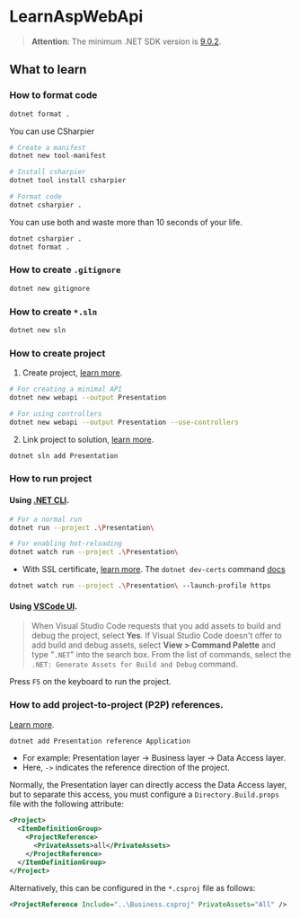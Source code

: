 # LearnAspWebApi
> **Attention**: The minimum .NET SDK version is [9.0.2](https://dotnet.microsoft.com/en-us/download/dotnet/9.0).

## What to learn
### How to format code
```bash
dotnet format .
```

You can use CSharpier
```bash
# Create a manifest
dotnet new tool-manifest

# Install csharpier
dotnet tool install csharpier

# Format code
dotnet csharpier .
```

You can use both and waste more than 10 seconds of your life.
```bash
dotnet csharpier .
dotnet format .
```

### How to create `.gitignore`
```bash
dotnet new gitignore
```

### How to create `*.sln`
```bash
dotnet new sln
```

### How to create project
1. Create project, [learn more](https://learn.microsoft.com/en-us/dotnet/core/tools/dotnet-new).
```bash
# For creating a minimal API
dotnet new webapi --output Presentation

# For using controllers
dotnet new webapi --output Presentation --use-controllers
```

2. Link project to solution, [learn more](https://learn.microsoft.com/en-us/dotnet/core/tools/dotnet-sln).
```bash
dotnet sln add Presentation
```

### How to run project
#### Using [.NET CLI](https://learn.microsoft.com/en-us/dotnet/core/tools/dotnet-run).
```bash
# For a normal run
dotnet run --project .\Presentation\

# For enabling hot-reloading
dotnet watch run --project .\Presentation\
```

- With SSL certificate, [learn more](https://learn.microsoft.com/en-us/aspnet/core/tutorials/first-web-api?tabs=visual-studio-code#run-the-project). The `dotnet dev-certs` command [docs](https://learn.microsoft.com/en-us/dotnet/core/tools/dotnet-dev-certs)
```bash
dotnet watch run --project .\Presentation\ --launch-profile https
```

#### Using [VSCode UI](https://learn.microsoft.com/en-us/aspnet/core/tutorials/first-web-api?tabs=visual-studio-code#create-a-web-api-project).
> When Visual Studio Code requests that you add assets to build and debug the project, select **Yes**. If Visual Studio Code doesn't offer to add build and debug assets, select **View > Command Palette** and type "`.NET`" into the search box. From the list of commands, select the `.NET: Generate Assets for Build and Debug` command.

Press `F5` on the keyboard to run the project.

### How to add project-to-project (P2P) references.
[Learn more](https://learn.microsoft.com/en-us/dotnet/core/tools/dotnet-add-reference).
```bash
dotnet add Presentation reference Application
```
- For example: Presentation layer -> Business layer -> Data Access layer.
- Here, `->` indicates the reference direction of the project.

Normally, the Presentation layer can directly access the Data Access layer, but to separate this access, you must configure a `Directory.Build.props` file with the following attribute:

```xml
<Project>
  <ItemDefinitionGroup>
    <ProjectReference>
      <PrivateAssets>all</PrivateAssets>
    </ProjectReference>
  </ItemDefinitionGroup>
</Project>
```

Alternatively, this can be configured in the `*.csproj` file as follows:
```xml
<ProjectReference Include="..\Business.csproj" PrivateAssets="All" />
```


